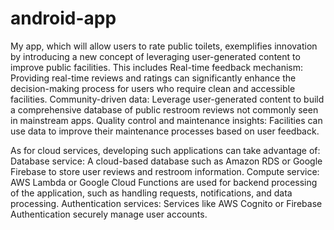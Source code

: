 # android-app

My app, which will allow users to rate public toilets, exemplifies innovation by introducing a new concept of leveraging user-generated content to improve public facilities. This includes
Real-time feedback mechanism: Providing real-time reviews and ratings can significantly enhance the decision-making process for users who require clean and accessible facilities.
Community-driven data: Leverage user-generated content to build a comprehensive database of public restroom reviews not commonly seen in mainstream apps.
Quality control and maintenance insights: Facilities can use data to improve their maintenance processes based on user feedback.

As for cloud services, developing such applications can take advantage of:
Database service: A cloud-based database such as Amazon RDS or Google Firebase to store user reviews and restroom information.
Compute service: AWS Lambda or Google Cloud Functions are used for backend processing of the application, such as handling requests, notifications, and data processing.
Authentication services: Services like AWS Cognito or Firebase Authentication securely manage user accounts.
